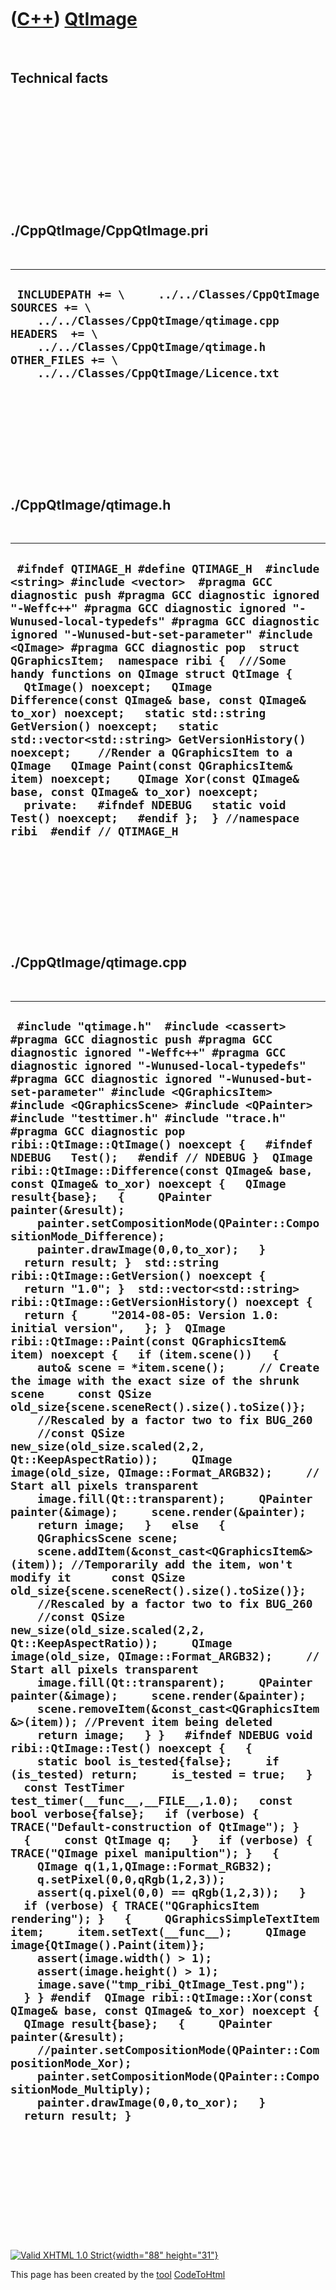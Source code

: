 



 

 

 

 

 

([C++](Cpp.htm)) [QtImage](CppQtImage.htm)
==========================================

 

Technical facts
---------------

 

 

 

 

 

 

./CppQtImage/CppQtImage.pri
---------------------------

 

  --------------------------------------------------------------------------------------------------------------------------------------------------------------------------------------------------------------------------
  ` INCLUDEPATH += \     ../../Classes/CppQtImage  SOURCES += \     ../../Classes/CppQtImage/qtimage.cpp  HEADERS  += \     ../../Classes/CppQtImage/qtimage.h  OTHER_FILES += \     ../../Classes/CppQtImage/Licence.txt`
  --------------------------------------------------------------------------------------------------------------------------------------------------------------------------------------------------------------------------

 

 

 

 

 

./CppQtImage/qtimage.h
----------------------

 

  -----------------------------------------------------------------------------------------------------------------------------------------------------------------------------------------------------------------------------------------------------------------------------------------------------------------------------------------------------------------------------------------------------------------------------------------------------------------------------------------------------------------------------------------------------------------------------------------------------------------------------------------------------------------------------------------------------------------------------------------------------------------------------------------------------------------------------------------------------------------------------------------------------------
  ` #ifndef QTIMAGE_H #define QTIMAGE_H  #include <string> #include <vector>  #pragma GCC diagnostic push #pragma GCC diagnostic ignored "-Weffc++" #pragma GCC diagnostic ignored "-Wunused-local-typedefs" #pragma GCC diagnostic ignored "-Wunused-but-set-parameter" #include <QImage> #pragma GCC diagnostic pop  struct QGraphicsItem;  namespace ribi {  ///Some handy functions on QImage struct QtImage {   QtImage() noexcept;   QImage Difference(const QImage& base, const QImage& to_xor) noexcept;   static std::string GetVersion() noexcept;   static std::vector<std::string> GetVersionHistory() noexcept;    //Render a QGraphicsItem to a QImage   QImage Paint(const QGraphicsItem& item) noexcept;    QImage Xor(const QImage& base, const QImage& to_xor) noexcept;   private:   #ifndef NDEBUG   static void Test() noexcept;   #endif };  } //namespace ribi  #endif // QTIMAGE_H`
  -----------------------------------------------------------------------------------------------------------------------------------------------------------------------------------------------------------------------------------------------------------------------------------------------------------------------------------------------------------------------------------------------------------------------------------------------------------------------------------------------------------------------------------------------------------------------------------------------------------------------------------------------------------------------------------------------------------------------------------------------------------------------------------------------------------------------------------------------------------------------------------------------------------

 

 

 

 

 

./CppQtImage/qtimage.cpp
------------------------

 

  --------------------------------------------------------------------------------------------------------------------------------------------------------------------------------------------------------------------------------------------------------------------------------------------------------------------------------------------------------------------------------------------------------------------------------------------------------------------------------------------------------------------------------------------------------------------------------------------------------------------------------------------------------------------------------------------------------------------------------------------------------------------------------------------------------------------------------------------------------------------------------------------------------------------------------------------------------------------------------------------------------------------------------------------------------------------------------------------------------------------------------------------------------------------------------------------------------------------------------------------------------------------------------------------------------------------------------------------------------------------------------------------------------------------------------------------------------------------------------------------------------------------------------------------------------------------------------------------------------------------------------------------------------------------------------------------------------------------------------------------------------------------------------------------------------------------------------------------------------------------------------------------------------------------------------------------------------------------------------------------------------------------------------------------------------------------------------------------------------------------------------------------------------------------------------------------------------------------------------------------------------------------------------------------------------------------------------------------------------------------------------------------------------------------------------------------------------------------------------------------------------------------------------------------------------------------------------------------------------------------------------------------------------------------------------------------------------------------------------------------------------------------------------------------------------------------------------------------------------------------------------------------------------------------------------------------------------------------------------------------------------------------------------------------------------------------------------------------------------------------------------------------------------------------------------------------------------------------------------------------------------------------------------------------------------------------------------------------
  ` #include "qtimage.h"  #include <cassert>  #pragma GCC diagnostic push #pragma GCC diagnostic ignored "-Weffc++" #pragma GCC diagnostic ignored "-Wunused-local-typedefs" #pragma GCC diagnostic ignored "-Wunused-but-set-parameter" #include <QGraphicsItem> #include <QGraphicsScene> #include <QPainter>  #include "testtimer.h" #include "trace.h" #pragma GCC diagnostic pop  ribi::QtImage::QtImage() noexcept {   #ifndef NDEBUG   Test();   #endif // NDEBUG }  QImage ribi::QtImage::Difference(const QImage& base, const QImage& to_xor) noexcept {   QImage result{base};   {     QPainter painter(&result);     painter.setCompositionMode(QPainter::CompositionMode_Difference);     painter.drawImage(0,0,to_xor);   }   return result; }  std::string ribi::QtImage::GetVersion() noexcept {   return "1.0"; }  std::vector<std::string> ribi::QtImage::GetVersionHistory() noexcept {   return {     "2014-08-05: Version 1.0: initial version",   }; }  QImage ribi::QtImage::Paint(const QGraphicsItem& item) noexcept {   if (item.scene())   {     auto& scene = *item.scene();     // Create the image with the exact size of the shrunk scene     const QSize old_size{scene.sceneRect().size().toSize()};     //Rescaled by a factor two to fix BUG_260     //const QSize new_size(old_size.scaled(2,2, Qt::KeepAspectRatio));     QImage image(old_size, QImage::Format_ARGB32);     // Start all pixels transparent     image.fill(Qt::transparent);     QPainter painter(&image);     scene.render(&painter);     return image;   }   else   {     QGraphicsScene scene;     scene.addItem(&const_cast<QGraphicsItem&>(item)); //Temporarily add the item, won't modify it      const QSize old_size{scene.sceneRect().size().toSize()};     //Rescaled by a factor two to fix BUG_260     //const QSize new_size(old_size.scaled(2,2, Qt::KeepAspectRatio));     QImage image(old_size, QImage::Format_ARGB32);     // Start all pixels transparent     image.fill(Qt::transparent);     QPainter painter(&image);     scene.render(&painter);     scene.removeItem(&const_cast<QGraphicsItem&>(item)); //Prevent item being deleted     return image;   } }   #ifndef NDEBUG void ribi::QtImage::Test() noexcept {   {     static bool is_tested{false};     if (is_tested) return;     is_tested = true;   }   const TestTimer test_timer(__func__,__FILE__,1.0);   const bool verbose{false};   if (verbose) { TRACE("Default-construction of QtImage"); }   {     const QtImage q;   }   if (verbose) { TRACE("QImage pixel manipultion"); }   {     QImage q(1,1,QImage::Format_RGB32);     q.setPixel(0,0,qRgb(1,2,3));     assert(q.pixel(0,0) == qRgb(1,2,3));   }   if (verbose) { TRACE("QGraphicsItem rendering"); }   {     QGraphicsSimpleTextItem item;     item.setText(__func__);     QImage image{QtImage().Paint(item)};     assert(image.width() > 1);     assert(image.height() > 1);     image.save("tmp_ribi_QtImage_Test.png");   } } #endif  QImage ribi::QtImage::Xor(const QImage& base, const QImage& to_xor) noexcept {   QImage result{base};   {     QPainter painter(&result);     //painter.setCompositionMode(QPainter::CompositionMode_Xor);     painter.setCompositionMode(QPainter::CompositionMode_Multiply);     painter.drawImage(0,0,to_xor);   }   return result; }`
  --------------------------------------------------------------------------------------------------------------------------------------------------------------------------------------------------------------------------------------------------------------------------------------------------------------------------------------------------------------------------------------------------------------------------------------------------------------------------------------------------------------------------------------------------------------------------------------------------------------------------------------------------------------------------------------------------------------------------------------------------------------------------------------------------------------------------------------------------------------------------------------------------------------------------------------------------------------------------------------------------------------------------------------------------------------------------------------------------------------------------------------------------------------------------------------------------------------------------------------------------------------------------------------------------------------------------------------------------------------------------------------------------------------------------------------------------------------------------------------------------------------------------------------------------------------------------------------------------------------------------------------------------------------------------------------------------------------------------------------------------------------------------------------------------------------------------------------------------------------------------------------------------------------------------------------------------------------------------------------------------------------------------------------------------------------------------------------------------------------------------------------------------------------------------------------------------------------------------------------------------------------------------------------------------------------------------------------------------------------------------------------------------------------------------------------------------------------------------------------------------------------------------------------------------------------------------------------------------------------------------------------------------------------------------------------------------------------------------------------------------------------------------------------------------------------------------------------------------------------------------------------------------------------------------------------------------------------------------------------------------------------------------------------------------------------------------------------------------------------------------------------------------------------------------------------------------------------------------------------------------------------------------------------------------------------------------------------------

 

 

 

 

 





 

[![Valid XHTML 1.0 Strict](valid-xhtml10.png){width="88"
height="31"}](http://validator.w3.org/check?uri=referer)

This page has been created by the [tool](Tools.htm)
[CodeToHtml](ToolCodeToHtml.htm)
